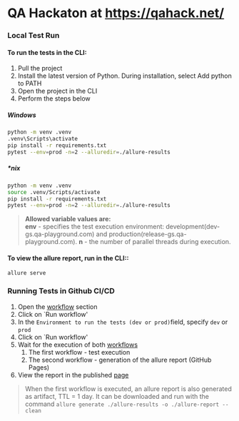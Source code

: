 # QA Hackaton at https://qahack.net/

### Local Test Run
#### To run the tests in the CLI:
1. Pull the project
2. Install the latest version of Python. During installation, select Add python to PATH
3. Open the project in the CLI
4. Perform the steps below
##### Windows
```bash
python -m venv .venv
.venv\Scripts\activate
pip install -r requirements.txt
pytest --env=prod -n=2 --alluredir=./allure-results
```
##### *nix
```bash
python -m venv .venv
source .venv/Scripts/activate
pip install -r requirements.txt
pytest --env=prod -n=2 --alluredir=./allure-results
```
> **Allowed variable values are:**<br>
> **env** - specifies the test execution environment: development(dev-gs.qa-playground.com) and production(release-gs.qa-playground.com).
> **n** - the number of parallel threads during execution.

#### To view the allure report, run in the CLI::
`allure serve`

### Running Tests in Github CI/CD
1. Open the  <a target="_blank" href="https://github.com/ils-808/qahack/actions/workflows/allure-report.yml">workflow</a> section
2. Click on `Run workflow'
3. In the `Environment to run the tests (dev or prod)`field, specify `dev` or `prod`
4. Click on `Run workflow'
5. Wait for the execution of both <a target="_blank" href="https://github.com/ils-808/qahack/actionsl">workflows</a>
   1. The first workflow - test execution
   2. The second workflow - generation of the allure report (GitHub Pages)
6. View the report in the published <a target="_blank" href="ils-808.github.io/qahack/">page</a>

> When the first workflow is executed, an allure report is also generated as artifact, TTL = 1 day.
> It can be downloaded and run with the command `allure generate ./allure-results -o ./allure-report --clean`
